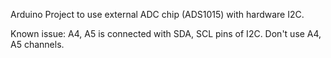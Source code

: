 Arduino Project to use external ADC chip (ADS1015) with hardware I2C.

Known issue: A4, A5 is connected with SDA, SCL pins of I2C. Don't use A4, A5 channels.
